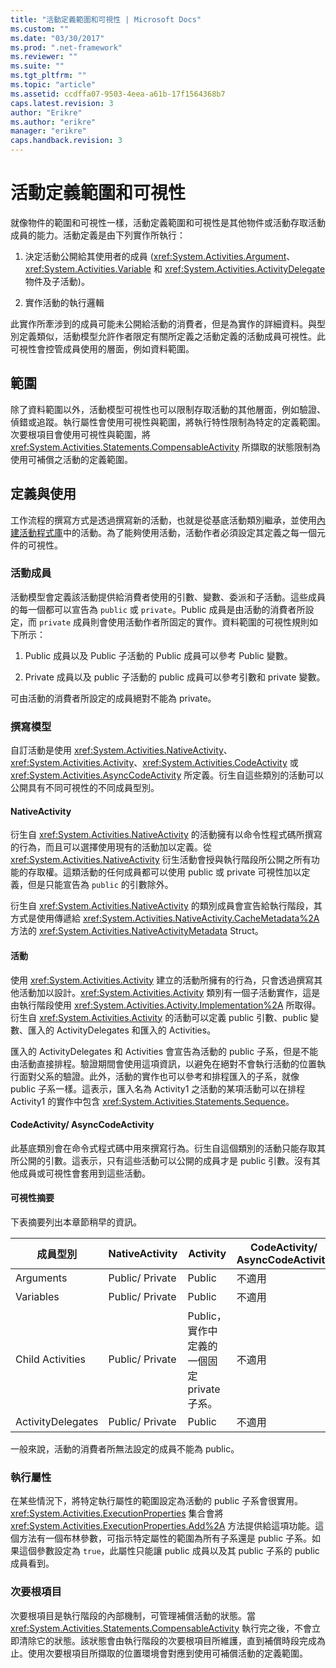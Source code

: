 ```yaml
---
title: "活動定義範圍和可視性 | Microsoft Docs"
ms.custom: ""
ms.date: "03/30/2017"
ms.prod: ".net-framework"
ms.reviewer: ""
ms.suite: ""
ms.tgt_pltfrm: ""
ms.topic: "article"
ms.assetid: ccdffa07-9503-4eea-a61b-17f1564368b7
caps.latest.revision: 3
author: "Erikre"
ms.author: "erikre"
manager: "erikre"
caps.handback.revision: 3
---
```

# 活動定義範圍和可視性
就像物件的範圍和可視性一樣，活動定義範圍和可視性是其他物件或活動存取活動成員的能力。活動定義是由下列實作所執行：  
  
1.  決定活動公開給其使用者的成員 \(<xref:System.Activities.Argument>、<xref:System.Activities.Variable> 和 <xref:System.Activities.ActivityDelegate> 物件及子活動\)。  
  
2.  實作活動的執行邏輯  
  
 此實作所牽涉到的成員可能未公開給活動的消費者，但是為實作的詳細資料。與型別定義類似，活動模型允許作者限定有關所定義之活動定義的活動成員可視性。此可視性會控管成員使用的層面，例如資料範圍。  
  
## 範圍  
 除了資料範圍以外，活動模型可視性也可以限制存取活動的其他層面，例如驗證、偵錯或追蹤。執行屬性會使用可視性與範圍，將執行特性限制為特定的定義範圍。次要根項目會使用可視性與範圍，將 <xref:System.Activities.Statements.CompensableActivity> 所擷取的狀態限制為使用可補償之活動的定義範圍。  
  
## 定義與使用  
 工作流程的撰寫方式是透過撰寫新的活動，也就是從基底活動類別繼承，並使用[內建活動程式庫](../../../docs/framework/windows-workflow-foundation//net-framework-4-5-built-in-activity-library.md)中的活動。為了能夠使用活動，活動作者必須設定其定義之每一個元件的可視性。  
  
### 活動成員  
 活動模型會定義該活動提供給消費者使用的引數、變數、委派和子活動。這些成員的每一個都可以宣告為 `public` 或 `private`。Public 成員是由活動的消費者所設定，而 `private` 成員則會使用活動作者所固定的實作。資料範圍的可視性規則如下所示：  
  
1.  Public 成員以及 Public 子活動的 Public 成員可以參考 Public 變數。  
  
2.  Private 成員以及 public 子活動的 public 成員可以參考引數和 private 變數。  
  
 可由活動的消費者所設定的成員絕對不能為 private。  
  
### 撰寫模型  
 自訂活動是使用 <xref:System.Activities.NativeActivity>、<xref:System.Activities.Activity>、<xref:System.Activities.CodeActivity> 或 <xref:System.Activities.AsyncCodeActivity> 所定義。衍生自這些類別的活動可以公開具有不同可視性的不同成員型別。  
  
#### NativeActivity  
 衍生自 <xref:System.Activities.NativeActivity> 的活動擁有以命令性程式碼所撰寫的行為，而且可以選擇使用現有的活動加以定義。從 <xref:System.Activities.NativeActivity> 衍生活動會授與執行階段所公開之所有功能的存取權。這類活動的任何成員都可以使用 public 或 private 可視性加以定義，但是只能宣告為 `public` 的引數除外。  
  
 衍生自 <xref:System.Activities.NativeActivity> 的類別成員會宣告給執行階段，其方式是使用傳遞給 <xref:System.Activities.NativeActivity.CacheMetadata%2A> 方法的 <xref:System.Activities.NativeActivityMetadata> Struct。  
  
#### 活動  
 使用 <xref:System.Activities.Activity> 建立的活動所擁有的行為，只會透過撰寫其他活動加以設計。<xref:System.Activities.Activity> 類別有一個子活動實作，這是由執行階段使用 <xref:System.Activities.Activity.Implementation%2A> 所取得。衍生自 <xref:System.Activities.Activity> 的活動可以定義 public 引數、public 變數、匯入的 ActivityDelegates 和匯入的 Activities。  
  
 匯入的 ActivityDelegates 和 Activities 會宣告為活動的 public 子系，但是不能由活動直接排程。驗證期間會使用這項資訊，以避免在絕對不會執行活動的位置執行面對父系的驗證。此外，活動的實作也可以參考和排程匯入的子系，就像 public 子系一樣。這表示，匯入名為 Activity1 之活動的某項活動可以在排程 Activity1 的實作中包含 <xref:System.Activities.Statements.Sequence>。  
  
#### CodeActivity\/ AsyncCodeActivity  
 此基底類別會在命令式程式碼中用來撰寫行為。衍生自這個類別的活動只能存取其所公開的引數。這表示，只有這些活動可以公開的成員才是 public 引數。沒有其他成員或可視性會套用到這些活動。  
  
#### 可視性摘要  
 下表摘要列出本章節稍早的資訊。  
  
|成員型別|NativeActivity|Activity|CodeActivity\/ AsyncCodeActivity|  
|----------|--------------------|--------------|--------------------------------------|  
|Arguments|Public\/ Private|Public|不適用|  
|Variables|Public\/ Private|Public|不適用|  
|Child Activities|Public\/ Private|Public，實作中定義的一個固定 private 子系。|不適用|  
|ActivityDelegates|Public\/ Private|Public|不適用|  
  
 一般來說，活動的消費者所無法設定的成員不能為 public。  
  
### 執行屬性  
 在某些情況下，將特定執行屬性的範圍設定為活動的 public 子系會很實用。<xref:System.Activities.ExecutionProperties> 集合會將 <xref:System.Activities.ExecutionProperties.Add%2A> 方法提供給這項功能。這個方法有一個布林參數，可指示特定屬性的範圍為所有子系還是 public 子系。如果這個參數設定為 `true`，此屬性只能讓 public 成員以及其 public 子系的 public 成員看到。  
  
### 次要根項目  
 次要根項目是執行階段的內部機制，可管理補償活動的狀態。當 <xref:System.Activities.Statements.CompensableActivity> 執行完之後，不會立即清除它的狀態。該狀態會由執行階段的次要根項目所維護，直到補償時段完成為止。使用次要根項目所擷取的位置環境會對應到使用可補償活動的定義範圍。